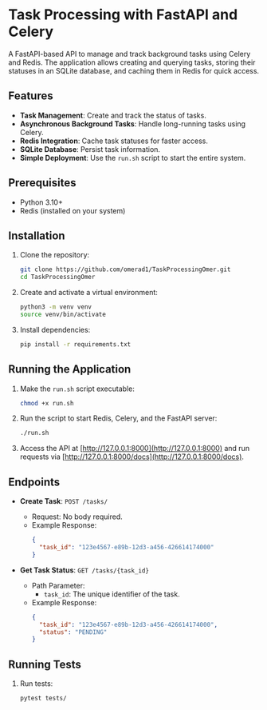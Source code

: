# Task Processing with FastAPI and Celery

A FastAPI-based API to manage and track background tasks using Celery and Redis.
The application allows creating and querying tasks, 
storing their statuses in an SQLite database, and caching them in Redis for quick access.

## Features

- **Task Management**: Create and track the status of tasks.
- **Asynchronous Background Tasks**: Handle long-running tasks using Celery.
- **Redis Integration**: Cache task statuses for faster access.
- **SQLite Database**: Persist task information.
- **Simple Deployment**: Use the `run.sh` script to start the entire system.

## Prerequisites

- Python 3.10+
- Redis (installed on your system)

## Installation

1. Clone the repository:
    ```bash
    git clone https://github.com/omerad1/TaskProcessingOmer.git
    cd TaskProcessingOmer
    ```

2. Create and activate a virtual environment:
    ```bash
    python3 -m venv venv
    source venv/bin/activate
    ```

3. Install dependencies:
    ```bash
    pip install -r requirements.txt
    ```

## Running the Application

1. Make the `run.sh` script executable:
    ```bash
    chmod +x run.sh
    ```

2. Run the script to start Redis, Celery, and the FastAPI server:
    ```bash
    ./run.sh
    ```

3. Access the API at [http://127.0.0.1:8000](http://127.0.0.1:8000) and run requests via [http://127.0.0.1:8000/docs](http://127.0.0.1:8000/docs).

## Endpoints

- **Create Task**: `POST /tasks/`
    - Request: No body required.
    - Example Response:
      ```json
      {
        "task_id": "123e4567-e89b-12d3-a456-426614174000"
      }
      ```

- **Get Task Status**: `GET /tasks/{task_id}`
    - Path Parameter:
      - `task_id`: The unique identifier of the task.
    - Example Response:
      ```json
      {
        "task_id": "123e4567-e89b-12d3-a456-426614174000",
        "status": "PENDING"
      }
      ```

## Running Tests

1. Run tests:
    ```bash
    pytest tests/
    ```
